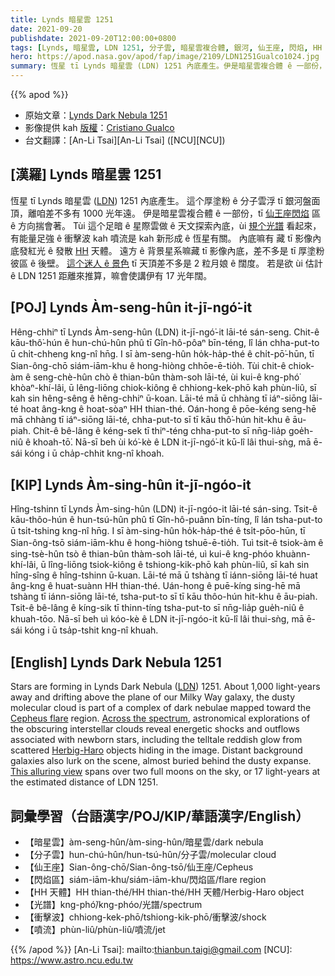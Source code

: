 ```yaml
---
title: Lynds 暗星雲 1251
date: 2021-09-20
publishdate: 2021-09-20T12:00:00+0800
tags: [Lynds, 暗星雲, LDN 1251, 分子雲, 暗星雲複合體, 銀河, 仙王座, 閃焰, HH 天體, 噴流, 衝擊波]
hero: https://apod.nasa.gov/apod/fap/image/2109/LDN1251Gualco1024.jpg
summary: 恆星 tī Lynds 暗星雲 (LDN) 1251 內底產生。伊是暗星雲複合體 ê 一部份，tī 仙王座閃焰區 ê 方向揣會著。
---
```


{{% apod %}}

- 原始文章：[Lynds Dark Nebula 1251](https://apod.nasa.gov/apod/ap210920.html)
- 影像提供 kah [版權][copyright]：[Cristiano Gualco](https://www.astrobin.com/users/CristianoGualco/)
- 台文翻譯：[An-Li Tsai][An-Li Tsai] ([NCU][NCU])

## [漢羅] Lynds 暗星雲 1251
恆星 tī Lynds 暗星雲 ([LDN][LDN]) 1251 內底產生。
這个厚塗粉 ê 分子雲浮 tī 銀河盤面頂，離咱差不多有 1000 光年遠。
伊是暗星雲複合體 ê 一部份，tī [仙王座閃焰][Cepheus flare] 區 ê 方向揣會著。
Tùi 這个足暗 ê 星際雲做 ê 天文探索內底，ùi [規个光譜][Across the spectrum] 看起來，有能量足強 ê 衝擊波 kah 噴流是 kah 新形成 ê 恆星有關。
內底嘛有 藏 tī 影像內底發紅光 ê 發散 [HH][Herbig-Haro] 天體。
遠方 ê 背景星系嘛藏 tī 影像內底，差不多是 tī 厚塗粉彼區 ê 後壁。
[這个迷人 ê 景色][This alluring view] tī 天頂差不多是 2 粒月娘 ê 闊度。
若是欲 ùi 估計 ê LDN 1251 距離來推算，嘛會使講伊有 17 光年闊。

## [POJ] Lynds Àm-seng-hûn it-jī-ngó͘-it
Hêng-chhiⁿ tī Lynds Àm-seng-hûn (LDN) it-jī-ngó͘-it lāi-té sán-seng.
Chit-ê kāu-thô͘-hún ê hun-chú-hûn phû tī Gîn-hô-pôaⁿ bīn-téng, lî lán chha-put-to ū chi̍t-chheng kng-nî hn̄g.
I sī àm-seng-hûn ho̍k-ha̍p-thé ê chi̍t-pō͘-hūn, tī Sian-ông-chō siám-iām-khu ê hong-hiòng chhōe-ē-tio̍h.
Tùi chit-ê chiok-àm ê seng-chè-hûn chò ê thian-bûn thàm-soh lāi-té, ùi kui-ê kng-phó͘ khòaⁿ-khí-lâi, ū lêng-liōng chiok-kiông ê chhiong-kek-phō kah phùn-liû, sī kah sin hêng-sêng ê hêng-chhiⁿ ū-koan.
Lāi-té mā ū chhàng tī iáⁿ-siōng lāi-té hoat âng-kng ê hoat-sòaⁿ HH thian-thé.
Oán-hong ê pōe-kéng seng-hē mā chhàng tī iáⁿ-siōng lāi-té, chha-put-to sī tī kāu thô͘-hún hit-khu ê āu-piah.
Chit-ê bê-lâng ê kéng-sek tī thiⁿ-téng chha-put-to sī nn̄g-lia̍p goe̍h-niû ê khoah-tō͘.
Nā-sī beh ùi kó͘-kè ê LDN it-jī-ngó͘-it kū-lî lâi thui-sǹg, mā ē-sái kóng i ū cha̍p-chhit kng-nî khoah.

## [KIP] Lynds Àm-sing-hûn it-jī-ngóo-it
Hîng-tshinn tī Lynds Àm-sing-hûn (LDN) it-jī-ngóo-it lāi-té sán-sing.
Tsit-ê kāu-thôo-hún ê hun-tsú-hûn phû tī Gîn-hô-puânn bīn-tíng, lî lán tsha-put-to ū tsi̍t-tshing kng-nî hn̄g.
I sī àm-sing-hûn ho̍k-ha̍p-thé ê tsi̍t-pōo-hūn, tī Sian-ông-tsō siám-iām-khu ê hong-hiòng tshuē-ē-tio̍h.
Tuì tsit-ê tsiok-àm ê sing-tsè-hûn tsò ê thian-bûn thàm-soh lāi-té, uì kui-ê kng-phóo khuànn-khí-lâi, ū lîng-liōng tsiok-kiông ê tshiong-kik-phō kah phùn-liû, sī kah sin hîng-sîng ê hîng-tshinn ū-kuan.
Lāi-té mā ū tshàng tī iánn-siōng lāi-té huat âng-kng ê huat-suànn HH thian-thé.
Uán-hong ê puē-kíng sing-hē mā tshàng tī iánn-siōng lāi-té, tsha-put-to sī tī kāu thôo-hún hit-khu ê āu-piah.
Tsit-ê bê-lâng ê kíng-sik tī thinn-tíng tsha-put-to sī nn̄g-lia̍p gue̍h-niû ê khuah-tōo.
Nā-sī beh uì kóo-kè ê LDN it-jī-ngóo-it kū-lî lâi thui-sǹg, mā ē-sái kóng i ū tsa̍p-tshit kng-nî khuah.

## [English] Lynds Dark Nebula 1251
Stars are forming in Lynds Dark Nebula ([LDN][LDN]) 1251.
About 1,000 light-years away and drifting above the plane of our Milky Way galaxy, the dusty molecular cloud is part of a complex of dark nebulae mapped toward the [Cepheus flare][Cepheus flare] region.
[Across the spectrum][Across the spectrum], astronomical explorations of the obscuring interstellar clouds reveal energetic shocks and outflows associated with newborn stars, including the telltale reddish glow from scattered [Herbig-Haro][Herbig-Haro] objects hiding in the image.
Distant background galaxies also lurk on the scene, almost buried behind the dusty expanse.
[This alluring view][This alluring view] spans over two full moons on the sky, or 17 light-years at the estimated distance of LDN 1251.

## 詞彙學習（台語漢字/POJ/KIP/華語漢字/English）
- 【暗星雲】àm-seng-hûn/àm-sing-hûn/暗星雲/dark nebula
- 【分子雲】hun-chú-hûn/hun-tsú-hûn/分子雲/molecular cloud
- 【仙王座】Sian-ông-chō/Sian-ông-tsō/仙王座/Cepheus
- 【閃焰區】siám-iām-khu/siám-iām-khu/閃焰區/flare region
- 【HH 天體】HH thian-thé/HH thian-thé/HH 天體/Herbig-Haro object
- 【光譜】kng-phó͘/kng-phóo/光譜/spectrum
- 【衝擊波】chhiong-kek-phō/tshiong-kik-phō/衝擊波/shock
- 【噴流】phùn-liû/phùn-liû/噴流/jet

{{% /apod %}}
[An-Li Tsai]: mailto:thianbun.taigi@gmail.com
[NCU]: https://www.astro.ncu.edu.tw

[copyright]: https://apod.nasa.gov/apod/fap/lib/about_apod.html#srapply

[LDN]:http://adsabs.harvard.edu/abs/1962ApJS....7....1L
[Cepheus flare]:https://arxiv.org/abs/0809.4761
[Across the spectrum]:https://arxiv.org/abs/1503.02934
[Herbig-Haro]:https://www.nasa.gov/image-feature/awakening-newborn-stars
[This alluring view]:https://www.astrobin.com/5ku4t7/
